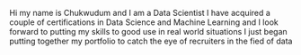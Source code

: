 Hi my name is Chukwudum and I am a Data Scientist
I have acquired a couple of certifications in Data Science and Machine Learning 
and I look forward to putting my skills to good use in real world situations 
I just began putting together my portfolio to catch the eye of recruiters in the fied of data


